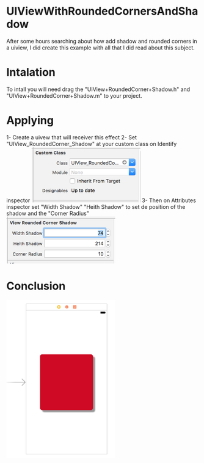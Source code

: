 # UIViewWithRoundedCornersAndShadow
After some hours searching about how add shadow and rounded corners in a uiview, I did create this example with all that I did read about this subject.

# Intalation
To intall you will need drag the "UIView+RoundedCorner+Shadow.h" and "UIView+RoundedCorner+Shadow.m" to your project.

# Applying
1- Create a uivew that will receiver this effect
2- Set "UIView_RoundedCorner_Shadow" at your custom class on Identify inspector
<img src="https://raw.githubusercontent.com/douglas-queiroz/ReadmeFile/master/UIViewRoundedCornerShadow/image_1.png" width="285"/>
3- Then on Attributes inspector set "Width Shadow" "Heith Shadow" to set de position of the shadow and the "Corner Radius"
<img src="https://raw.githubusercontent.com/douglas-queiroz/ReadmeFile/master/UIViewRoundedCornerShadow/image_2.png" width="285"/>

# Conclusion
<img src="https://raw.githubusercontent.com/douglas-queiroz/ReadmeFile/master/UIViewRoundedCornerShadow/image_3.png" width="285"/>
